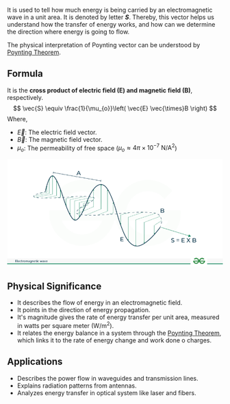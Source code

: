 It is used to tell how much energy is being carried by an electromagnetic wave in a unit area. It is denoted by letter ***S***. Thereby, this vector helps us understand how the transfer of energy works, and how can we determine the direction where energy is going to flow. 

The physical interpretation of Poynting vector can be understood by [Poynting Theorem](Poynting%20Theorem.md).
## Formula
It is the **cross product of electric field (E) and magnetic field (B)**, respectively.
$$
\vec{S} \equiv \frac{1}{\mu_{o}}\left( \vec{E} \vec{\times}B \right)
$$
Where,
- $\vec{E}$: The electric field vector.
- $\vec{B}$: The magnetic field vector.
- $\mu_{o}$: The permeability of free space ($\mu_{o} \approx 4\pi \times 10^{-7} \text{ N/}\text{A}^2$)

![Electromagnetic-wave | center](Images/Electromagnetic-wave.png)
## Physical Significance
- It describes the flow of energy in an electromagnetic field.
- It points in the direction of energy propagation.
- It's magnitude gives the rate of energy transfer per unit area, measured in watts per square meter (W/m$^2$).
- It relates the energy balance in a system through the [Poynting Theorem](Poynting%20Theorem.md), which links it to the rate of energy change and work done o charges.
## Applications
- Describes the power flow in waveguides and transmission lines.
- Explains radiation patterns from antennas.
- Analyzes energy transfer in optical system like laser and fibers.
